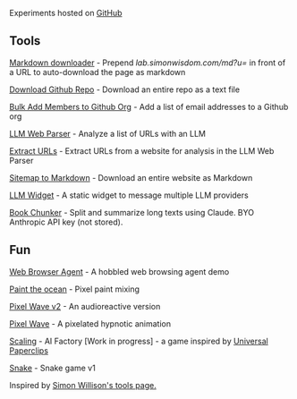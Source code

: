<link rel="stylesheet" href="style.css">

Experiments hosted on <a href="https://github.com/simonwisdom/lab">GitHub</a>

## Tools

[Markdown downloader](https://lab.simonwisdom.com/md) - Prepend _lab.simonwisdom.com/md?u=_ in front of a URL to auto-download the page as markdown

[Download Github Repo](https://lab.simonwisdom.com/github-repo-to-text) - Download an entire repo as a text file

[Bulk Add Members to Github Org](https://lab.simonwisdom.com/github-org-invites) - Add a list of email addresses to a Github org

[LLM Web Parser](https://lab.simonwisdom.com/llm-web-parse) - Analyze a list of URLs with an LLM

[Extract URLs](https://lab.simonwisdom.com/extract-urls) - Extract URLs from a website for analysis in the LLM Web Parser

[Sitemap to Markdown](https://lab.simonwisdom.com/mkdocs-to-markdown) - Download an entire website as Markdown
 
[LLM Widget](https://lab.simonwisdom.com/llm-widget) - A static widget to message multiple LLM providers 

[Book Chunker](https://lab.simonwisdom.com/book-chunks) - Split and summarize long texts using Claude. BYO Anthropic API key (not stored).

## Fun

[Web Browser Agent](https://lab.simonwisdom.com/agent-web-browsing) - A hobbled web browsing agent demo

[Paint the ocean](https://lab.simonwisdom.com/ocean) - Pixel paint mixing

[Pixel Wave v2](https://lab.simonwisdom.com/pixel-wave-audioreactive) - An audioreactive version

[Pixel Wave](https://lab.simonwisdom.com/pixel-wave) - A pixelated hypnotic animation

[Scaling](https://lab.simonwisdom.com/scaling-game) - AI Factory [Work in progress] - a game inspired by [Universal Paperclips](https://www.decisionproblem.com/paperclips/index2.html)

[Snake](https://lab.simonwisdom.com/snake) - Snake game v1

<footer>
Inspired by <a href="https://tools.simonwillison.net">Simon Willison's tools page.</a>
</footer>
